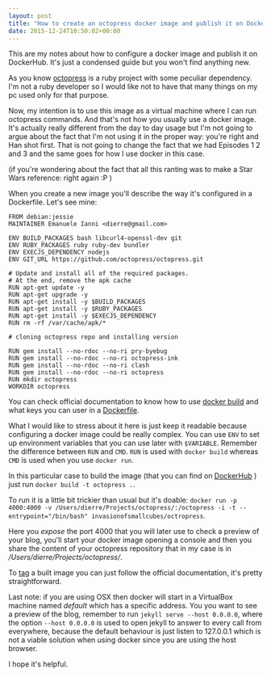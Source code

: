 ```yaml
---
layout: post
title: "How to create an octopress docker image and publish it on DockerHub"
date: 2015-12-24T10:50:02+00:00
---
```

This are my notes about how to configure a docker image and publish it on DockerHub.
It's just a condensed guide but you won't find anything new.

As you know [octopress][faef418d] is a ruby project with some peculiar dependency.
I'm not a ruby developer so I would like not to have that many things on my pc used only for that purpose.

Now, my intention is to use this image as a virtual machine where I can run octopress commands. And that's not
how you usually use a docker image. It's actually really different from the day to day usage but I'm not going
to argue about the fact that I'm not using it in the proper way: you're right and Han shot first. That is not going
to change the fact that we had Episodes 1 2 and 3 and the same goes for how I use docker in this case.

(if you're wondering about the fact that all this ranting was to make a Star Wars reference: right again :P )

When you create a new image you'll describe the way it's configured in a Dockerfile. Let's see mine:

~~~~~~~~
FROM debian:jessie
MAINTAINER Emanuele Ianni <dierre@gmail.com>

ENV BUILD_PACKAGES bash libcurl4-openssl-dev git
ENV RUBY_PACKAGES ruby ruby-dev bundler
ENV EXECJS_DEPENDENCY nodejs
ENV GIT_URL https://github.com/octopress/octopress.git

# Update and install all of the required packages.
# At the end, remove the apk cache
RUN apt-get update -y
RUN apt-get upgrade -y
RUN apt-get install -y $BUILD_PACKAGES
RUN apt-get install -y $RUBY_PACKAGES
RUN apt-get install -y $EXECJS_DEPENDENCY
RUN rm -rf /var/cache/apk/*

# cloning octopress repo and installing version

RUN gem install --no-rdoc --no-ri pry-byebug
RUN gem install --no-rdoc --no-ri octopress-ink
RUN gem install --no-rdoc --no-ri clash
RUN gem install --no-rdoc --no-ri octopress
RUN mkdir octopress
WORKDIR octopress
~~~~~~~~

You can check official documentation to know how to use [docker build](https://docs.docker.com/engine/reference/commandline/build/) and what keys you can user in a [Dockerfile](https://docs.docker.com/engine/reference/builder/).

What I would like to stress about it here is just keep it readable because configuring a docker image could be really complex. You can use `ENV` to set up environment variables that you can use later with `$VARIABLE`.
Remember the difference between `RUN` and `CMD`. `RUN` is used with `docker build` whereas `CMD` is used when you use `docker run`.

In this particular case to build the image (that you can find on [DockerHub](https://hub.docker.com/r/invasionofsmallcubes/octopress/) ) just run `docker build -t octopress .`.

To run it is a little bit trickier than usual but it's doable: `docker run -p 4000:4000 -v /Users/dierre/Projects/octopress/:/octopress -i -t --entrypoint="/bin/bash" invasionofsmallcubes/octropress`.

Here you _expose_ the port 4000 that you will later use to check a preview of your blog, you'll start your docker image opening a console and then you share the content of your octopress repository that in my case is in _/Users/dierre/Projects/octopress/_.

To [tag](https://docs.docker.com/mac/step_six/) a built image you can just follow the official documentation, it's pretty straightforward.

Last note: if you are using OSX then docker will start in a VirtualBox machine named _default_ which has a specific address. You you want to see a preview of the blog, remember to run `jekyll serve --host 0.0.0.0`, where the option `--host 0.0.0.0` is used to open jekyll to answer to every call from everywhere, because the default behaviour is just listen to 127.0.0.1 which is not a viable solution when using docker since you are using the host browser.

I hope it's helpful.

  [faef418d]: https://github.com/octopress/octopress "Octopress Github Repository"
